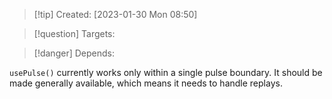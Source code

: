 
>[!tip] Created: [2023-01-30 Mon 08:50]

>[!question] Targets: 

>[!danger] Depends: 

`usePulse()` currently works only within a single pulse boundary.
It should be made generally available, which means it needs to handle replays.
